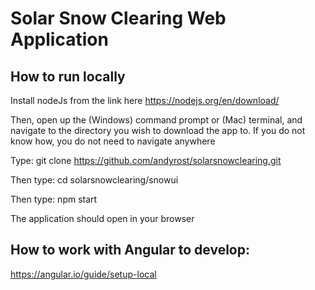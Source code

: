 # Solar Snow Clearing Web Application

## How to run locally

Install nodeJs from the link here
https://nodejs.org/en/download/

Then, open up the (Windows) command prompt or (Mac) terminal, and navigate to the directory you wish to download the app to. If you do not know how, you do not need to navigate anywhere

Type: git clone https://github.com/andyrost/solarsnowclearing.git

Then type: cd solarsnowclearing/snowui

Then type: npm start

The application should open in your browser

## How to work with Angular to develop:
https://angular.io/guide/setup-local
